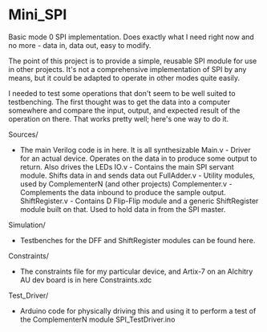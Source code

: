 # Mini_SPI
Basic mode 0 SPI implementation.  Does exactly what I need right now and no more - data in, data out, easy to modify.

The point of this project is to provide a simple, reusable SPI module for use in other projects.  It's not a comprehensive implementation of SPI by any means, but it could
  be adapted to operate in other modes quite easily.

I needed to test some operations that don't seem to be well suited to testbenching.  The first thought was to get the data into a computer somewhere and compare the input, output, and expected result of the operation on there.  That works pretty well; here's one way to do it.


Sources/
  * The main Verilog code is in here.  It is all synthesizable
  Main.v            - Driver for an actual device.  Operates on the data in to produce some output to return.  Also drives the LEDs
  IO.v              - Contains the main SPI servant module.  Shifts data in and sends data out
  FullAdder.v       - Utility modules, used by ComplementerN (and other projects)
  Complementer.v    - Complements the data inbound to produce the sample output.
  ShiftRegister.v   - Contains D Flip-Flip module and a generic ShiftRegister module built on that.  Used to hold data in from the SPI master. 


Simulation/
  * Testbenches for the DFF and ShiftRegister modules can be found here.

Constraints/
  * The constraints file for my particular device, and Artix-7 on an Alchitry AU dev board is in here
  Constraints.xdc

Test_Driver/
  * Arduino code for physically driving this and using it to perform a test of the ComplementerN module
  SPI_TestDriver.ino
  
